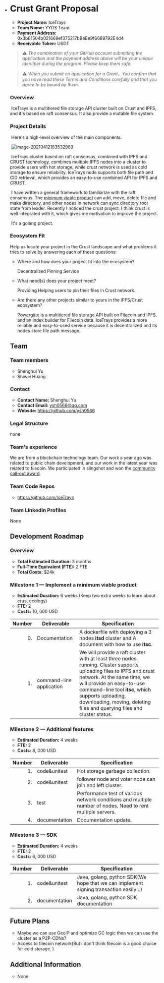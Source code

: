 * # Crust Grant Proposal

  * **Project Name:** IceTrays 
  * **Team Name:** YYDS Team
  * **Payment Address:** 0x3b61504b021669ef375217bBeEe9f6689792E4d4
  * **Receivable Token:** USDT

  > ⚠️ *The combination of your GitHub account submitting the application and the payment address above will be your unique identifier during the program. Please keep them safe.*

  > ⚠️ *When you submit an application for a Grant，You confirm that you have read these Terms and Conditions carefully and that you agree to be bound by them.*

  ### Overview

  ​	IceTrays is a multitiered file storage API cluster built on Crust and IPFS,  and it's based on raft consensus. It also provide a mutable file system.

  ### Project Details 

  ​	Here's a high-level overview of the main components.

  ​	![image-20210412183532989](https://tva1.sinaimg.cn/large/008eGmZEly1gphw4nbzbpj316t0u0afn.jpg)

  ​	IceTrays cluster based on raft consensus, combined with IPFS and CRUST technology, combines multiple IPFS nodes into a cluster to provide users with hot storage, while crust network is used as cold storage to ensure reliability. IceTrays node supports both file path and CID retrieval, which provides an easy-to-use  combined API for IPFS and CRUST.

  ​	 I have written a general framework to familiarize  with the raft consensus. The [minimum viable product](https://github.com/ysh0566/ipfs-fs-cluster) can add, move, delete file and make directory, and  other nodes in network can sync directory root state from leader. Recently I noticed the crust project. I think crust is well integrated with it, which gives me motivation to improve the project.

  ​	 It's a golang project.

  

  ### Ecosystem Fit 

  Help us locate your project in the Crust landscape and what problems it tries to solve by answering each of these questions:

  * Where and how does your project fit into the ecosystem? 

    Decentralized Pinning Service

  * What need(s) does your project meet? 

    Providing  Helping users to pin their files in Crust network.

  * Are there any other projects similar to yours in the IPFS/Crust ecosystem? 

    [Powergate](https://github.com/textileio/powergate) is a multitiered file storage API built on Filecoin and IPFS, and an index builder for Filecoin data. IceTrays provides a more reliable  and easy-to-used service because it is decentralized and its nodes store file path message.

  ## Team

  ### Team members

  * Shenghui Yu
  * Shiwei Huang	

  ### Contact

  * **Contact Name:** Shenghui Yu
  * **Contact Email:** ysh0566@qq.com
  * **Website:** https://github.com/ysh0566

  ### Legal Structure 

  none

  ### Team's experience

  We are from a blockchain technology team. Our work a year ago was related to public chain development, and our work in the latest year was related to filecoin. We participated in slingshot and won the [community call-out award](https://github.com/filecoin-project/slingshot/blob/master/participants/ChainsData.md).

  ### Team Code Repos

  * https://github.com/IceTrays

  ### Team LinkedIn Profiles

  None

  ## Development Roadmap

  ### Overview

  * **Total Estimated Duration:** 3 months
  * **Full-Time Equivalent (FTE):**  2 FTE
  * **Total Costs:**  $24k

  ### Milestone 1 — Implement a minimum viable product

  * **Estimated Duration:** 6 weeks (Keep two extra weeks to learn about crust ecology)
  * **FTE:**  2
  * **Costs:** 10, 000 USD

  | Number | Deliverable              | Specification                                                |
  | -----: | ------------------------ | ------------------------------------------------------------ |
  |     0. | Documentation            | A dockerfile with deploying a 3 nodes **itsd** cluster and A document with how to use **itsc**. |
  |     1. | command-line application | We will provide a raft cluster with at least three nodes running. Cluster supports uploading files to IPFS and crust network. At the same time, we will provide an easy-to-use command-line tool **itsc**, which supports uploading, downloading, moving, deleting files and querying files and cluster status. |

  

  ### Milestone 2 — Additional features

  * **Estimated Duration:** 4 weeks
  * **FTE:**  2
  * **Costs:** 8, 000 USD

  | Number | Deliverable   | Specification                                                |
  | -----: | ------------- | ------------------------------------------------------------ |
  |     1. | code&unitest  | Hot storage garbage collection.                              |
  |     2. | code&unitest  | follower node and voter node can join and left cluster.      |
  |     3. | test          | Performance test of various network conditions and multiple number of nodes. Need to rent multiple servers. |
  |     4. | documentation | Documentation update.                                        |

  

  ### Milestone 3 — SDK

  * **Estimated Duration:** 4 weeks
  * **FTE:**  2
  * **Costs:** 6, 000 USD

  | Number | Deliverable   | Specification                                                |
  | -----: | ------------- | ------------------------------------------------------------ |
  |     1. | code&unitest  | Java, golang, python SDK(We hope that we can implement signing transaction easily...) |
  |     2. | documentation | Java, golang, python SDK  documentation                      |


  ## 

  

  ## Future Plans

  - Maybe we can use GeoIP and optimize GC logic then we can use the cluster as a P2P-CDNs?
  - Access to filecoin network(But i don't think filecoin is a good choice for cold storage. )


  ## Additional Information 

  * None
